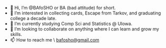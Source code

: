 - 👋 Hi, I’m @BAfoSHO or BA (bad attitude) for short.
- 👀 I’m interested in collecting cards, Escape from Tarkov, and graduating college a decade late.
- 🌱 I’m currently studying Comp Sci and Statistics @ UIowa.
- 💞️ I’m looking to collaborate on anything where I can learn and grow my skills.
- 📫 How to reach me \\ bafosho@gmail.com

<!---
BAfoSHO/BAfoSHO is a ✨ special ✨ repository because its `README.md` (this file) appears on your GitHub profile.
You can click the Preview link to take a look at your changes.
--->
